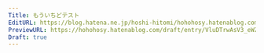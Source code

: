 ```yaml
---
Title: もういちどテスト
EditURL: https://blog.hatena.ne.jp/hoshi-hitomi/hohohosy.hatenablog.com/atom/entry/6801883189127780347
PreviewURL: https://hohohosy.hatenablog.com/draft/entry/VluDTrwAsV3_eWZNUBz4tzB5K_U
Draft: true
---
```


